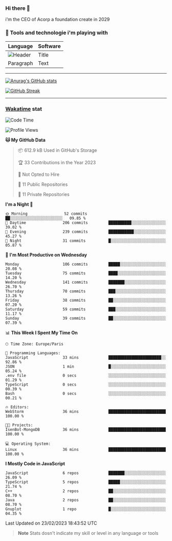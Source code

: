 ### Hi there 👋

i'm the CEO of Acorp a foundation create in 2029  

### 🧰 Tools and technologie i'm playing with

 | Language | Software |
| ----------- | ----------- |
| ![Header](https://img.shields.io/badge/Nuxt3-green&style=for-the-badge&logo=nustjs&logoColor=00DC82) | Title |
| Paragraph | Text |

---

[![Anurag's GitHub stats](https://github-readme-stats.vercel.app/api?username=ackimixs&show_icons=true&theme=github_dark&count_private=true)](https://www.ackimixs.xyz)

[![GitHub Streak](https://github-readme-streak-stats.herokuapp.com?user=Ackimixs&theme=github-dark-blue&date_format=j%20M%5B%20Y%5D&mode=weekly)](https://git.io/streak-stats)

---
 
 ### [Wakatime](https://wakatime.com/) stat

<!--START_SECTION:waka-->
![Code Time](http://img.shields.io/badge/Code%20Time-388%20hrs%2040%20mins-blue)

![Profile Views](http://img.shields.io/badge/Profile%20Views-0-blue)

**🐱 My GitHub Data** 

> 📦 612.9 kB Used in GitHub's Storage 
 > 
> 🏆 33 Contributions in the Year 2023
 > 
> 🚫 Not Opted to Hire
 > 
> 📜 11 Public Repositories 
 > 
> 🔑 11 Private Repositories 
 > 
**I'm a Night 🦉** 

```text
🌞 Morning                52 commits          ██░░░░░░░░░░░░░░░░░░░░░░░   09.85 % 
🌆 Daytime                206 commits         ██████████░░░░░░░░░░░░░░░   39.02 % 
🌃 Evening                239 commits         ███████████░░░░░░░░░░░░░░   45.27 % 
🌙 Night                  31 commits          █░░░░░░░░░░░░░░░░░░░░░░░░   05.87 % 
```
📅 **I'm Most Productive on Wednesday** 

```text
Monday                   106 commits         █████░░░░░░░░░░░░░░░░░░░░   20.08 % 
Tuesday                  75 commits          ████░░░░░░░░░░░░░░░░░░░░░   14.20 % 
Wednesday                141 commits         ███████░░░░░░░░░░░░░░░░░░   26.70 % 
Thursday                 70 commits          ███░░░░░░░░░░░░░░░░░░░░░░   13.26 % 
Friday                   38 commits          ██░░░░░░░░░░░░░░░░░░░░░░░   07.20 % 
Saturday                 59 commits          ███░░░░░░░░░░░░░░░░░░░░░░   11.17 % 
Sunday                   39 commits          ██░░░░░░░░░░░░░░░░░░░░░░░   07.39 % 
```


📊 **This Week I Spent My Time On** 

```text
🕑︎ Time Zone: Europe/Paris

💬 Programming Languages: 
JavaScript               33 mins             ███████████████████████░░   92.86 % 
JSON                     1 min               █░░░░░░░░░░░░░░░░░░░░░░░░   05.24 % 
.env file                0 secs              ░░░░░░░░░░░░░░░░░░░░░░░░░   01.29 % 
TypeScript               0 secs              ░░░░░░░░░░░░░░░░░░░░░░░░░   00.39 % 
Bash                     0 secs              ░░░░░░░░░░░░░░░░░░░░░░░░░   00.21 % 

🔥 Editors: 
WebStorm                 36 mins             █████████████████████████   100.00 % 

🐱‍💻 Projects: 
IsenBot-MongoDB          36 mins             █████████████████████████   100.00 % 

💻 Operating System: 
Linux                    36 mins             █████████████████████████   100.00 % 
```

**I Mostly Code in JavaScript** 

```text
JavaScript               6 repos             ███████░░░░░░░░░░░░░░░░░░   26.09 % 
TypeScript               5 repos             █████░░░░░░░░░░░░░░░░░░░░   21.74 % 
C++                      2 repos             ██░░░░░░░░░░░░░░░░░░░░░░░   08.70 % 
Java                     2 repos             ██░░░░░░░░░░░░░░░░░░░░░░░   08.70 % 
Gnuplot                  1 repo              █░░░░░░░░░░░░░░░░░░░░░░░░   04.35 % 
```




 Last Updated on 23/02/2023 18:43:52 UTC
<!--END_SECTION:waka-->

> **Note**
> Stats dosn't indicate my skill or level in any language or tools
